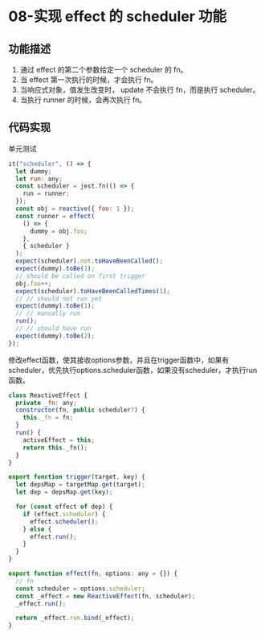 # 08-实现 effect 的 scheduler 功能

## 功能描述

1. 通过 effect 的第二个参数给定一个 scheduler 的 fn。
2. 当 effect 第一次执行的时候，才会执行 fn。 
3. 当响应式对象，值发生改变时， update 不会执行 fn，而是执行 scheduler。
4. 当执行 runner 的时候，会再次执行 fn。

## 代码实现

单元测试

```javascript
it("scheduler", () => {
  let dummy;
  let run: any;
  const scheduler = jest.fn(() => {
    run = runner;
  });
  const obj = reactive({ foo: 1 });
  const runner = effect(
    () => {
      dummy = obj.foo;
    },
    { scheduler }
  );
  expect(scheduler).not.toHaveBeenCalled();
  expect(dummy).toBe(1);
  // should be called on first trigger
  obj.foo++;
  expect(scheduler).toHaveBeenCalledTimes(1);
  // // should not run yet
  expect(dummy).toBe(1);
  // // manually run
  run();
  // // should have run
  expect(dummy).toBe(2);
});
```

修改effect函数，使其接收options参数，并且在trigger函数中，如果有scheduler，优先执行options.scheduler函数，如果没有scheduler，才执行run函数。

```javascript
class ReactiveEffect {
  private _fn: any;
  constructor(fn, public scheduler?) {
    this._fn = fn;
  }
  run() {
    activeEffect = this;
    return this._fn();
  }
}

export function trigger(target, key) {
  let depsMap = targetMap.get(target);
  let dep = depsMap.get(key);

  for (const effect of dep) {
    if (effect.scheduler) {
      effect.scheduler();
    } else {
      effect.run();
    }
  }
}

export function effect(fn, options: any = {}) {
  // fn
  const scheduler = options.scheduler;
  const _effect = new ReactiveEffect(fn, scheduler);
  _effect.run();

  return _effect.run.bind(_effect);
}
```
